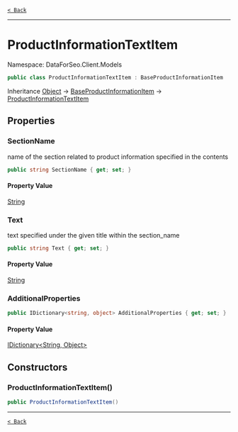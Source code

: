 [`< Back`](./)

---

# ProductInformationTextItem

Namespace: DataForSeo.Client.Models

```csharp
public class ProductInformationTextItem : BaseProductInformationItem
```

Inheritance [Object](https://docs.microsoft.com/en-us/dotnet/api/system.object) → [BaseProductInformationItem](./dataforseo.client.models.baseproductinformationitem) → [ProductInformationTextItem](./dataforseo.client.models.productinformationtextitem)

## Properties

### **SectionName**

name of the section related to product information specified in the contents

```csharp
public string SectionName { get; set; }
```

#### Property Value

[String](https://docs.microsoft.com/en-us/dotnet/api/system.string)<br>

### **Text**

text specified under the given title within the section_name

```csharp
public string Text { get; set; }
```

#### Property Value

[String](https://docs.microsoft.com/en-us/dotnet/api/system.string)<br>

### **AdditionalProperties**

```csharp
public IDictionary<string, object> AdditionalProperties { get; set; }
```

#### Property Value

[IDictionary&lt;String, Object&gt;](https://docs.microsoft.com/en-us/dotnet/api/system.collections.generic.idictionary-2)<br>

## Constructors

### **ProductInformationTextItem()**

```csharp
public ProductInformationTextItem()
```

---

[`< Back`](./)
